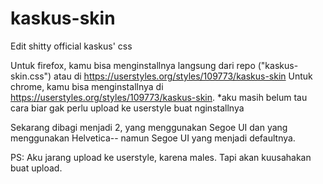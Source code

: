 # kaskus-skin
Edit shitty official kaskus' css

Untuk firefox, kamu bisa menginstallnya langsung dari repo ("kaskus-skin.css") atau di https://userstyles.org/styles/109773/kaskus-skin
Untuk chrome, kamu bisa menginstallnya di https://userstyles.org/styles/109773/kaskus-skin. *aku masih belum tau cara biar gak perlu upload ke userstyle buat nginstallnya

Sekarang dibagi menjadi 2, yang menggunakan Segoe UI dan yang menggunakan Helvetica-- namun Segoe UI yang menjadi defaultnya.

PS: Aku jarang upload ke userstyle, karena males. Tapi akan kuusahakan buat upload. 
